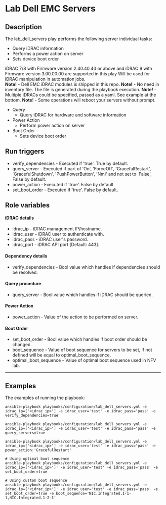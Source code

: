 # Lab Dell EMC Servers

## Description
The lab_dell_servers play performs the following server individual tasks:
- Query iDRAC information
- Performs a power action on server
- Sets device boot order

iDRAC 7/8 with Firmware version 2.40.40.40 or above and iDRAC 9 with Firmware version 3.00.00.00 are supported in this play
Will be used for iDRAC manipulation in automation jobs.  
**Note!** - Dell EMC iDRAC modules is shipped in this repo.
**Note!** - No need in inventory file. The file is generated during the playbook execution.
**Note!** - Multiple iDRACs could be specified, passed as a yaml. See example at the bottom.
**Note!** - Some operations will reboot your servers without prompt.

* Query
    * Query iDRAC for hardware and software information
* Power Action
    * Perform power action on server
* Boot Order
    * Sets device boot order

## Run triggers
* verify_dependencies - Executed if 'true'. True by default.
* query_server - Executed if part of 'On', 'ForceOff', 'GracefulRestart', 'GracefulShutdown', 'PushPowerButton', 'Nmi' and not set to 'False', False by default.
* power_action - Executed if 'true'. False by default.
* set_boot_order - Executed if 'true'. False by default.

## Role variables
#### iDRAC details
- idrac_ip - iDRAC management IP/hostname.
- idrac_user - iDRAC user to authenticate with.
- idrac_pass - iDRAC user's password.
- idrac_port - iDRAC API port [Default: 443].

#### Dependency details
- verify_dependencies - Bool value which handles if dependencies should be resolved.

#### Query procedure
- query_server - Bool value which handles if iDRAC should be queried.

#### Power Action
- power_action - Value of the action to be performed on server.

#### Boot Order
- set_boot_order - Bool value which handles if boot order should be changed.
- boot_sequence - Value of boot sequence for servers to be set, if not defined will be equal to optimal_boot_sequence.
- optimal_boot_sequence - Value of optimal boot sequence used in NFV lab.

***
## Examples
The examples of running the playbook:  

```Installing dependencies:
ansible-playbook playbooks/configuration/lab_dell_servers.yml -e idrac_ip=['<idrac_ip>'] -e idrac_user='test' -e idrac_pass='pass' -e verify_dependencies=true
```

```Querying iDRAC:
ansible-playbook playbooks/configuration/lab_dell_servers.yml -e idrac_ip=['<idrac_ip>'] -e idrac_user='test' -e idrac_pass='pass' -e query_servers=true
```

```Power Action:
ansible-playbook playbooks/configuration/lab_dell_servers.yml -e idrac_ip=['<idrac_ip>'] -e idrac_user='test' -e idrac_pass='pass' -e power_action:'GracefulRestart'
```

```
# Using optimal boot sequence
ansible-playbook playbooks/configuration/lab_dell_servers.yml -e idrac_ip=['<idrac_ip>']' -e idrac_user='test' -e idrac_pass='pass' -e set_boot_order=true

# Using custom boot sequence
ansible-playbook playbooks/configuration/lab_dell_servers.yml -e idrac_ip=['<idrac_ip>']' -e idrac_user='test' -e idrac_pass='pass' -e set_boot_order=true -e boot_sequence='NIC.Integrated.1-1-1,NIC.Integrated.1-2-1'
```
